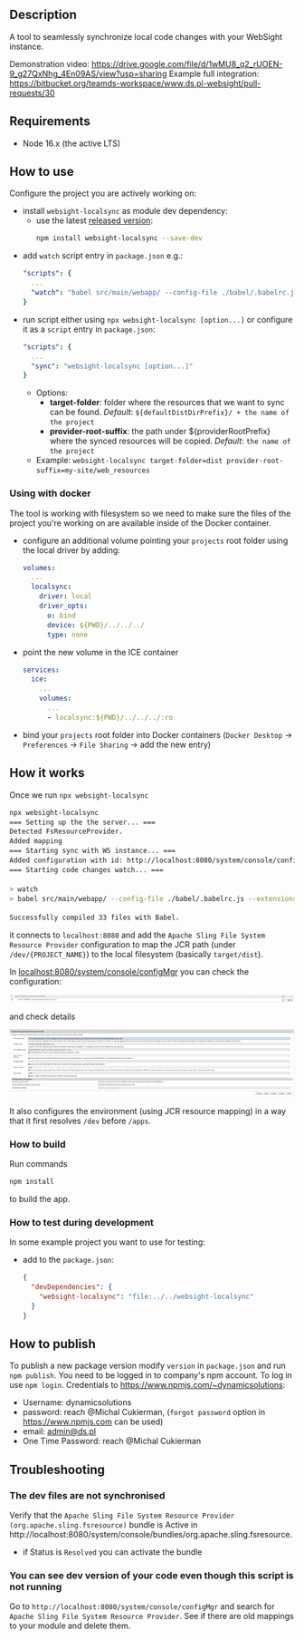 ## Description

A tool to seamlessly synchronize local code changes with your WebSight instance.

Demonstration video: https://drive.google.com/file/d/1wMU8_q2_rUOEN-9_g27QxNhg_4En09AS/view?usp=sharing
Example full integration: https://bitbucket.org/teamds-workspace/www.ds.pl-websight/pull-requests/30

## Requirements

- Node 16.x (the active LTS)

## How to use
Configure the project you are actively working on:

- install `websight-localsync` as module dev dependency:
  - use the latest [released version](https://www.npmjs.com/package/websight-localsync):
    ```bash
    npm install websight-localsync --save-dev
    ```
- add `watch` script entry in `package.json` e.g.:
  ```yaml
  "scripts": {
    ...
    "watch": "babel src/main/webapp/ --config-file ./babel/.babelrc.js --extensions \".js,.jsx,.ts,.tsx\" -d target/dist --copy-files --watch"
  }
  ```
- run script either using `npx websight-localsync [option...]` or configure it as a `script` entry in `package.json`:
  ```yaml
  "scripts": {
    ...
    "sync": "websight-localsync [option...]"
  }
  ```
  - Options:
    - **target-folder**: folder where the resources that we want to sync can be found. *Default*: `${defaultDistDirPrefix}/ + the name of the project`
    - **provider-root-suffix**: the path under ${providerRootPrefix} where the synced resources will be copied. *Default*: `the name of the project`
  - Example: `websight-localsync target-folder=dist provider-root-suffix=my-site/web_resources`
  
### Using with docker
The tool is working with filesystem so we need to make sure the files of the project you're working on are available inside of the Docker container.
  - configure an additional volume pointing your `projects` root folder using the local driver by adding:
    ```yaml
    volumes:
      ...
      localsync:
        driver: local
        driver_opts:
          o: bind
          device: ${PWD}/../../../
          type: none
    ```
  - point the new volume in the ICE container
    ```yaml
    services:
      ice:
        ...
        volumes:
          ...
          - localsync:${PWD}/../../../:ro 
    ```
- bind your `projects` root folder into Docker containers (`Docker Desktop` -> `Preferences` -> `File Sharing` -> add the new entry)

## How it works

Once we run `npx websight-localsync`

```bash
npx websight-localsync                                                                                                              ✔ ╱ 15:25:56
=== Setting up the the server... ===
Detected FsResourceProvider.
Added mapping
=== Starting sync with WS instance... ===
Added configuration with id: http://localhost:8080/system/console/configMgr/[Temporary PID replaced by real PID upon save] to FsResourceProvider
=== Starting code changes watch... ===

> watch
> babel src/main/webapp/ --config-file ./babel/.babelrc.js --extensions ".js,.jsx,.ts,.tsx" -d target/dist --copy-files --watch

Successfully compiled 33 files with Babel.
```

it connects to `localhost:8080` and add the `Apache Sling File System Resource Provider` configuration to map the JCR path (under `/dev/{PROJECT_NAME}`) 
to the local filesystem (basically `target/dist`).

In [localhost:8080/system/console/configMgr](http://localhost:8080/system/console/configMgr) you can check the configuration:

![OSGI Configuration Manager](./docs/images/configMgr-fsresource.png)

and check details

![Apache Sling File System Resource Provider configuration](./docs/images/configMgr-fsresource-config.png)

It also configures the environment (using JCR resource mapping) in a way that it first resolves `/dev` before `/apps`.

### How to build
Run commands
```bash
npm install
```
to build the app.

### How to test during development
In some example project you want to use for testing:
- add to the `package.json`:
  ```json
  {
    "devDependencies": {
      "websight-localsync": "file:../../websight-localsync"
    }
  }
  ```


## How to publish

To publish a new package version modify `version` in `package.json` and run `npm publish`.
You need to be logged in to company's npm account. To log in use `npm login`. 
Credentials to https://www.npmjs.com/~dynamicsolutions:
- Username: dynamicsolutions
- password: reach @Michal Cukierman, (`forgot password` option in https://www.npmjs.com can be used)
- email: admin@ds.pl
- One Time Password: reach @Michal Cukierman

## Troubleshooting

### The dev files are not synchronised
Verify that the `Apache Sling File System Resource Provider (org.apache.sling.fsresource)` bundle is Active in http://localhost:8080/system/console/bundles/org.apache.sling.fsresource.
- if Status is `Resolved` you can activate the bundle

### You can see dev version of your code even though this script is not running

Go to `http://localhost:8080/system/console/configMgr` and search for `Apache Sling File System Resource Provider`. See if there are old mappings to your module and delete them.

